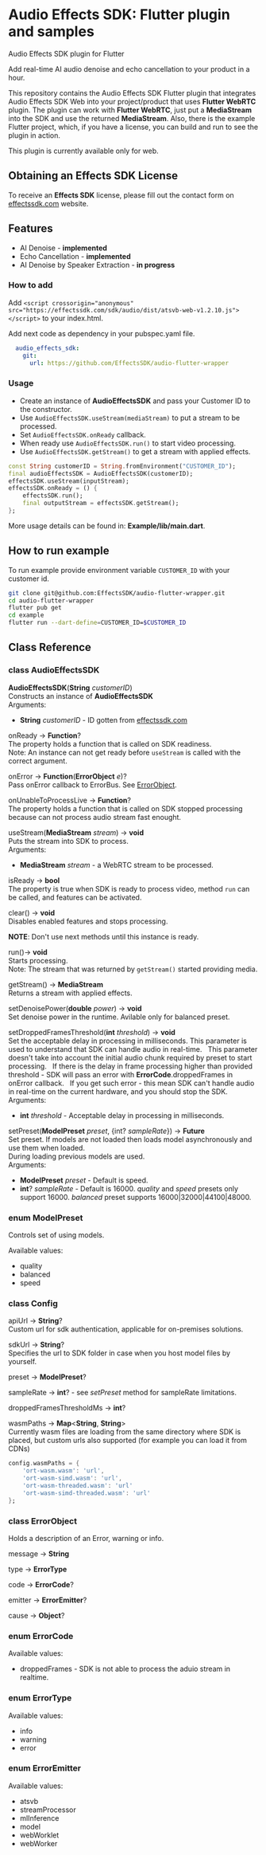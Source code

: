 

# Audio Effects SDK: Flutter plugin and samples

Audio Effects SDK plugin for Flutter

Add real-time AI audio denoise and echo cancellation to your product in a hour. 

This repository contains the Audio Effects SDK Flutter plugin that integrates Audio Effects SDK Web into your project/product that uses **Flutter WebRTC** plugin.
The plugin can work with **Flutter WebRTC**, just put a **MediaStream** into the SDK and use the returned **MediaStream**.
Also, there is the example Flutter project, which, if you have a license, you can build and run to see the plugin in action.

This plugin is currently available only for web.

## Obtaining an Effects SDK License

To receive an **Effects SDK** license, please fill out the contact form on [effectssdk.com](https://effectssdk.com/contacts) website.

## Features

- AI Denoise - **implemented**
- Echo Cancellation - **implemented**
- AI Denoise by Speaker Extraction - **in progress**

### How to add

Add `<script crossorigin="anonymous" src="https://effectssdk.com/sdk/audio/dist/atsvb-web-v1.2.10.js"></script>` to your index.html.

Add next code as dependency in your pubspec.yaml file.
```yaml
  audio_effects_sdk:
    git:
      url: https://github.com/EffectsSDK/audio-flutter-wrapper
```

### Usage

- Create an instance of **AudioEffectsSDK** and pass your Customer ID to the constructor.
- Use `AudioEffectsSDK.useStream(mediaStream)` to put a stream to be processed.
- Set `AudioEffectsSDK.onReady` callback.
- When ready use `AudioEffectsSDK.run()` to start video processing.
- Use `AudioEffectsSDK.getStream()` to get a stream with applied effects.

```dart
const String customerID = String.fromEnvironment("CUSTOMER_ID");
final audioEffectsSDK = AudioEffectsSDK(customerID);
effectsSDK.useStream(inputStream);
effectsSDK.onReady = () {
    effectsSDK.run();
    final outputStream = effectsSDK.getStream();
};
```

More usage details can be found in: **Example/lib/main.dart**.

## How to run example

To run example provide environment variable `CUSTOMER_ID` with your customer id.
```sh
git clone git@github.com:EffectsSDK/audio-flutter-wrapper.git
cd audio-flutter-wrapper
flutter pub get
cd example
flutter run --dart-define=CUSTOMER_ID=$CUSTOMER_ID
```

## Class Reference

### class AudioEffectsSDK

**AudioEffectsSDK**(**String** *customerID*)  
Constructs an instance of **AudioEffectsSDK**  
Arguments:
- **String** *customerID* - ID gotten from [effectssdk.com](https://effectssdk.com/contacts)

onReady -\> **Function**?  
The property holds a function that is called on SDK readiness.  
Note: An instance can not get ready before `useStream` is called with the correct argument.

onError -\> **Function**(**ErrorObject** *e*)?  
Pass onError callback to ErrorBus. See [ErrorObject](#class-errorobject).  

onUnableToProcessLive -\> **Function**?  
The property holds a function that is called on SDK stopped processing because can not process audio stream fast enought.

useStream(**MediaStream** *stream*) -\> **void**  
Puts the stream into SDK to process.  
Arguments:
- **MediaStream** *stream* - a WebRTC stream to be processed.

isReady -\> **bool**  
The property is true when SDK is ready to process video, method `run` can be called, and features can be activated.

clear() -\> **void**  
Disables enabled features and stops processing.

**NOTE**: Don't use next methods until this instance is ready.

run()-\> **void**  
Starts processing.  
Note: The stream that was returned by `getStream()` started providing media.  

getStream() -\> **MediaStream**  
Returns a stream with applied effects.

setDenoisePower(**double** *power*) -\> **void**  
Set denoise power in the runtime. Avilable only for balanced preset.

setDroppedFramesThreshold(**int** *threshold*) -\> **void**  
Set the acceptable delay in processing in milliseconds. This parameter is used to understand that SDK can handle audio in real-time.  
This parameter doesn't take into account the initial audio chunk required by preset to start processing.  
If there is the delay in frame processing higher than provided threshold - SDK will pass an error with **ErrorCode**.droppedFrames in onError callback.  
If you get such error - this mean SDK can't handle audio in real-time on the current hardware, and you should stop the SDK.  
Arguments:
- **int** *threshold* - Acceptable delay in processing in milliseconds.

setPreset(**ModelPreset** *preset*, {int? *sampleRate*}) -\> **Future**  
Set preset. If models are not loaded then loads model asynchronously and use them when loaded.  
During loading previous models are used.  
Arguments:
- **ModelPreset** *preset* -  Default is speed.
- **int**? *sampleRate* - Default is 16000. *quality* and *speed* presets only support 16000. *balanced* preset supports 16000|32000|44100|48000.

### enum ModelPreset  
Controls set of using models.

Available values:  
* quality
* balanced
* speed

### class Config 

apiUrl -\> **String**?  
Custom url for sdk authentication, applicable for on-premises solutions.  

sdkUrl -\> **String**?  
Specifies the url to SDK folder in case when you host model files by yourself.  

preset -\> **ModelPreset**?  

sampleRate -\> **int**?  - see *setPreset* method for sampleRate limitations.  

droppedFramesThresholdMs -\> **int**?  

wasmPaths -\> **Map**\<**String**, **String**\>  
Currently wasm files are loading from the same directory where SDK is placed, but custom urls also supported (for example you can load it from CDNs)

```dart
config.wasmPaths = {
    'ort-wasm.wasm': 'url',
    'ort-wasm-simd.wasm': 'url',
    'ort-wasm-threaded.wasm': 'url'
    'ort-wasm-simd-threaded.wasm': 'url' 
};
```

### class ErrorObject  
Holds a description of an Error, warning or info.  

message -\> **String**  

type -\> **ErrorType**  

code -\> **ErrorCode**?  

emitter -\> **ErrorEmitter**?  

cause -\> **Object**?  

### enum ErrorCode 

Available values:  
* droppedFrames - SDK is not able to process the aduio stream in realtime.

### enum ErrorType 
  
Available values:
* info
* warning
* error

### enum ErrorEmitter 

Available values:
* atsvb
* streamProcessor
* mlInference
* model
* webWorklet
* webWorker
